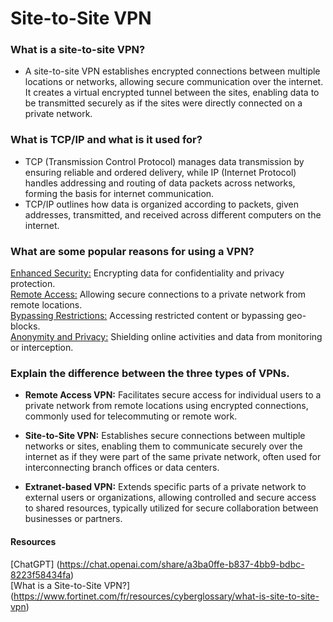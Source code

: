 # Site-to-Site VPN

### What is a site-to-site VPN?
-  A site-to-site VPN establishes encrypted connections between multiple locations or networks, allowing secure communication over the internet. It creates a virtual encrypted tunnel between the sites, enabling data to be transmitted securely as if the sites were directly connected on a private network.


### What is TCP/IP and what is it used for?
- TCP (Transmission Control Protocol) manages data transmission by ensuring reliable and ordered delivery, while IP (Internet Protocol) handles addressing and routing of data packets across networks, forming the basis for internet communication. 
- TCP/IP outlines how data is organized according to packets, given addresses, transmitted, and received across different computers on the internet. 

### What are some popular reasons for using a VPN?
<u> Enhanced Security:</u> Encrypting data for confidentiality and privacy protection. <br>
<u> Remote Access:</u>  Allowing secure connections to a private network from remote locations. <br>
<u> Bypassing Restrictions:</u>  Accessing restricted content or bypassing geo-blocks. <br>
<u> Anonymity and Privacy:</u>  Shielding online activities and data from monitoring or interception.

### Explain the difference between the three types of VPNs.
- **Remote Access VPN:** Facilitates secure access for individual users to a private network from remote locations using encrypted connections, commonly used for telecommuting or remote work.

- **Site-to-Site VPN:** Establishes secure connections between multiple networks or sites, enabling them to communicate securely over the internet as if they were part of the same private network, often used for interconnecting branch offices or data centers.

- **Extranet-based VPN:** Extends specific parts of a private network to external users or organizations, allowing controlled and secure access to shared resources, typically utilized for secure collaboration between businesses or partners.

#### Resources
[ChatGPT] (https://chat.openai.com/share/a3ba0ffe-b837-4bb9-bdbc-8223f58434fa) <br>
[What is a Site-to-Site VPN?] (https://www.fortinet.com/fr/resources/cyberglossary/what-is-site-to-site-vpn)